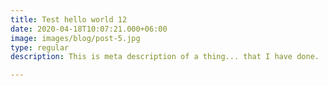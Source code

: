 ```yaml
---
title: Test hello world 12
date: 2020-04-18T10:07:21.000+06:00
image: images/blog/post-5.jpg
type: regular
description: This is meta description of a thing... that I have done.

---
```


